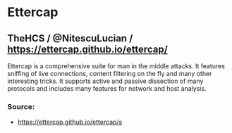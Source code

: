 # Ettercap
## TheHCS / @NitescuLucian / https://ettercap.github.io/ettercap/

Ettercap is a comprehensive suite for man in the middle attacks. It features sniffing of live connections, content filtering on the fly and many other interesting tricks. It supports active and passive dissection of many protocols and includes many features for network and host analysis.

### Source:
* https://ettercap.github.io/ettercap/s
